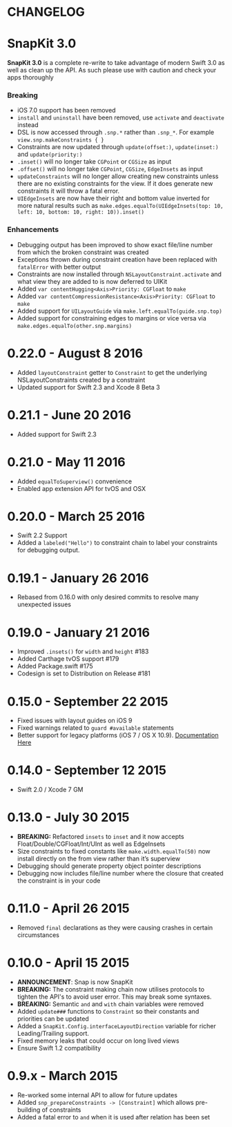 CHANGELOG
=======

# SnapKit 3.0

**SnapKit 3.0** is a complete re-write to take advantage of modern Swift 3.0 as well as
clean up the API. As such please use with caution and check your apps thoroughly

### Breaking

* iOS 7.0 support has been removed
* `install` and `uninstall` have been removed, use `activate` and `deactivate` instead
* DSL is now accessed through `.snp.*` rather than `.snp_*`. For example `view.snp.makeConstraints { }`
* Constraints are now updated through `update(offset:)`, `update(inset:)` and `update(priority:)`
* `.inset()` will no longer take `CGPoint` or `CGSize` as input
* `.offset()` will no longer take `CGPoint`, `CGSize`, `EdgeInsets` as input
* `updateConstraints` will no longer allow creating new constraints unless there are no existing constraints for the view. If it does generate new constraints it will throw a fatal error.
* `UIEdgeInsets` are now have their right and bottom value inverted for more natural results such as `make.edges.equalTo(UIEdgeInsets(top: 10, left: 10, bottom: 10, right: 10)).inset()`

### Enhancements

* Debugging output has been improved to show exact file/line number from which the broken constraint was created
* Exceptions thrown during constraint creation have been replaced with `fatalError` with better output
* Constraints are now installed through `NSLayoutConstraint.activate` and what view they are added to is now deferred to UIKit
* Added `var contentHugging<Axis>Priority: CGFloat` to `make`
* Added `var contentCompressionResistance<Axis>Priority: CGFloat` to `make`
* Added support for `UILayoutGuide` via `make.left.equalTo(guide.snp.top)`
* Added support for constraining edges to margins or vice versa via `make.edges.equalTo(other.snp.margins)`

# 0.22.0 - August 8 2016

* Added `layoutConstraint` getter to `Constraint` to get the underlying NSLayoutConstraints created by a constraint
* Updated support for Swift 2.3 and Xcode 8 Beta 3

# 0.21.1 - June 20 2016

* Added support for Swift 2.3

# 0.21.0 - May 11 2016

* Added `equalToSuperview()` convenience
* Enabled app extension API for tvOS and OSX

# 0.20.0 - March 25 2016

* Swift 2.2 Support
* Added a `labeled("Hello")` to constraint chain to label your constraints for debugging output.

# 0.19.1 - January 26 2016

* Rebased from 0.16.0 with only desired commits to resolve many unexpected issues

# 0.19.0 - January 21 2016

* Improved `.insets()` for `width` and `height` #183
* Added Carthage tvOS support #179
* Added Package.swift #175
* Codesign is set to Distribution on Release #181

# 0.15.0 - September 22 2015

* Fixed issues with layout guides on iOS 9
* Fixed warnings related to `guard #available` statements
* Better support for legacy platforms (iOS 7 / OS X 10.9). [Documentation Here](http://snapkit.io/legacy-platforms)

# 0.14.0 - September 12 2015

* Swift 2.0 / Xcode 7 GM

# 0.13.0 - July 30 2015

* **BREAKING:** Refactored `insets` to `inset` and it now accepts Float/Double/CGFloat/Int/UInt as well as EdgeInsets
* Size constraints to fixed constants like `make.width.equalTo(50)` now install directly on the from view rather than it’s superview
* Debugging should generate property object pointer descriptions
* Debugging now includes file/line number where the closure that created the constraint is in your code

# 0.11.0 - April 26 2015

* Removed `final` declarations as they were causing crashes in certain circumstances

# 0.10.0 - April 15 2015

* **ANNOUNCEMENT**: Snap is now SnapKit
* **BREAKING:** The constraint making chain now utilises protocols to tighten the API's to avoid user error. This may break some syntaxes.
* **BREAKING:** Semantic `and` and `with` chain variables were removed
* Added `update###` functions to `Constraint` so their constants and priorities can be updated
* Added a `SnapKit.Config.interfaceLayoutDirection` variable for richer Leading/Trailing support.
* Fixed memory leaks that could occur on long lived views
* Ensure Swift 1.2 compatibility

# 0.9.x - March 2015

* Re-worked some internal API to allow for future updates
* Added `snp_prepareConstraints -> [Constraint]` which allows pre-building of constraints
* Added a fatal error to `and` when it is used after relation has been set
